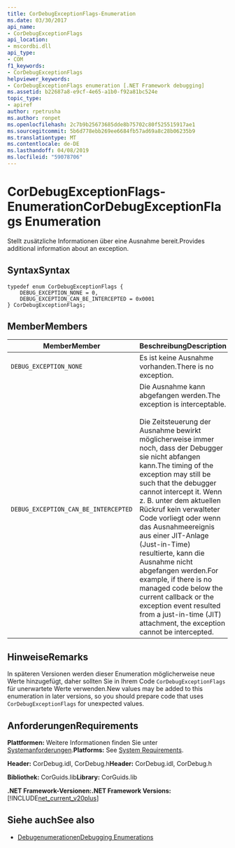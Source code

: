 ```yaml
---
title: CorDebugExceptionFlags-Enumeration
ms.date: 03/30/2017
api_name:
- CorDebugExceptionFlags
api_location:
- mscordbi.dll
api_type:
- COM
f1_keywords:
- CorDebugExceptionFlags
helpviewer_keywords:
- CorDebugExceptionFlags enumeration [.NET Framework debugging]
ms.assetid: b22687a8-e9cf-4e65-a1b0-f92a81bc524e
topic_type:
- apiref
author: rpetrusha
ms.author: ronpet
ms.openlocfilehash: 2c7b9b25673685dde8b75702c80f525515917ae1
ms.sourcegitcommit: 5b6d778ebb269ee6684fb57ad69a8c28b06235b9
ms.translationtype: MT
ms.contentlocale: de-DE
ms.lasthandoff: 04/08/2019
ms.locfileid: "59078706"
---
```

# <a name="cordebugexceptionflags-enumeration"></a><span data-ttu-id="567d4-102">CorDebugExceptionFlags-Enumeration</span><span class="sxs-lookup"><span data-stu-id="567d4-102">CorDebugExceptionFlags Enumeration</span></span>
<span data-ttu-id="567d4-103">Stellt zusätzliche Informationen über eine Ausnahme bereit.</span><span class="sxs-lookup"><span data-stu-id="567d4-103">Provides additional information about an exception.</span></span>  
  
## <a name="syntax"></a><span data-ttu-id="567d4-104">Syntax</span><span class="sxs-lookup"><span data-stu-id="567d4-104">Syntax</span></span>  
  
```  
typedef enum CorDebugExceptionFlags {  
    DEBUG_EXCEPTION_NONE = 0,  
    DEBUG_EXCEPTION_CAN_BE_INTERCEPTED = 0x0001  
} CorDebugExceptionFlags;  
```  
  
## <a name="members"></a><span data-ttu-id="567d4-105">Member</span><span class="sxs-lookup"><span data-stu-id="567d4-105">Members</span></span>  
  
|<span data-ttu-id="567d4-106">Member</span><span class="sxs-lookup"><span data-stu-id="567d4-106">Member</span></span>|<span data-ttu-id="567d4-107">Beschreibung</span><span class="sxs-lookup"><span data-stu-id="567d4-107">Description</span></span>|  
|------------|-----------------|  
|`DEBUG_EXCEPTION_NONE`|<span data-ttu-id="567d4-108">Es ist keine Ausnahme vorhanden.</span><span class="sxs-lookup"><span data-stu-id="567d4-108">There is no exception.</span></span>|  
|`DEBUG_EXCEPTION_CAN_BE_INTERCEPTED`|<span data-ttu-id="567d4-109">Die Ausnahme kann abgefangen werden.</span><span class="sxs-lookup"><span data-stu-id="567d4-109">The exception is interceptable.</span></span><br /><br /> <span data-ttu-id="567d4-110">Die Zeitsteuerung der Ausnahme bewirkt möglicherweise immer noch, dass der Debugger sie nicht abfangen kann.</span><span class="sxs-lookup"><span data-stu-id="567d4-110">The timing of the exception may still be such that the debugger cannot intercept it.</span></span> <span data-ttu-id="567d4-111">Wenn z. B. unter dem aktuellen Rückruf kein verwalteter Code vorliegt oder wenn das Ausnahmeereignis aus einer JIT-Anlage (Just-in-Time) resultierte, kann die Ausnahme nicht abgefangen werden.</span><span class="sxs-lookup"><span data-stu-id="567d4-111">For example, if there is no managed code below the current callback or the exception event resulted from a just-in-time (JIT) attachment, the exception cannot be intercepted.</span></span>|  
  
## <a name="remarks"></a><span data-ttu-id="567d4-112">Hinweise</span><span class="sxs-lookup"><span data-stu-id="567d4-112">Remarks</span></span>  
 <span data-ttu-id="567d4-113">In späteren Versionen werden dieser Enumeration möglicherweise neue Werte hinzugefügt, daher sollten Sie in Ihrem Code `CorDebugExceptionFlags` für unerwartete Werte verwenden.</span><span class="sxs-lookup"><span data-stu-id="567d4-113">New values may be added to this enumeration in later versions, so you should prepare code that uses `CorDebugExceptionFlags` for unexpected values.</span></span>  
  
## <a name="requirements"></a><span data-ttu-id="567d4-114">Anforderungen</span><span class="sxs-lookup"><span data-stu-id="567d4-114">Requirements</span></span>  
 <span data-ttu-id="567d4-115">**Plattformen:** Weitere Informationen finden Sie unter [Systemanforderungen](../../../../docs/framework/get-started/system-requirements.md).</span><span class="sxs-lookup"><span data-stu-id="567d4-115">**Platforms:** See [System Requirements](../../../../docs/framework/get-started/system-requirements.md).</span></span>  
  
 <span data-ttu-id="567d4-116">**Header:** CorDebug.idl, CorDebug.h</span><span class="sxs-lookup"><span data-stu-id="567d4-116">**Header:** CorDebug.idl, CorDebug.h</span></span>  
  
 <span data-ttu-id="567d4-117">**Bibliothek:** CorGuids.lib</span><span class="sxs-lookup"><span data-stu-id="567d4-117">**Library:** CorGuids.lib</span></span>  
  
 **<span data-ttu-id="567d4-118">.NET Framework-Versionen:</span><span class="sxs-lookup"><span data-stu-id="567d4-118">.NET Framework Versions:</span></span>** [!INCLUDE[net_current_v20plus](../../../../includes/net-current-v20plus-md.md)]  
  
## <a name="see-also"></a><span data-ttu-id="567d4-119">Siehe auch</span><span class="sxs-lookup"><span data-stu-id="567d4-119">See also</span></span>

- [<span data-ttu-id="567d4-120">Debugenumerationen</span><span class="sxs-lookup"><span data-stu-id="567d4-120">Debugging Enumerations</span></span>](../../../../docs/framework/unmanaged-api/debugging/debugging-enumerations.md)
